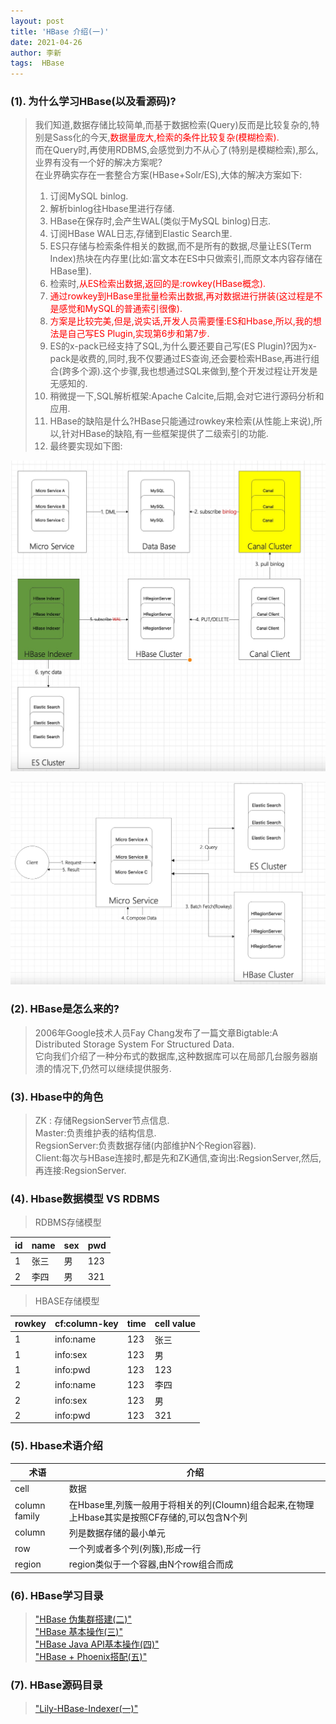 ```yaml
---
layout: post
title: 'HBase 介绍(一)'
date: 2021-04-26
author: 李新
tags:  HBase
---
```


### (1). 为什么学习HBase(以及看源码)?
> 我们知道,数据存储比较简单,而基于数据检索(Query)反而是比较复杂的,特别是Sass化的今天,<font color='red'>数据量庞大,检索的条件比较复杂(模糊检索).</font>  
> 而在Query时,再使用RDBMS,会感觉到力不从心了(特别是模糊检索),那么,业界有没有一个好的解决方案呢?  
> 在业界确实存在一套整合方案(HBase+Solr/ES),大体的解决方案如下:   
> 1. 订阅MySQL binlog.  
> 2. 解析binlog往Hbase里进行存储.    
> 3. HBase在保存时,会产生WAL(类似于MySQL binlog)日志.     
> 4. 订阅HBase WAL日志,存储到Elastic Search里.   
> 5. ES只存储与检索条件相关的数据,而不是所有的数据,尽量让ES(Term Index)热块在内存里(比如:富文本在ES中只做索引,而原文本内容存储在HBase里).  
> 6. 检索时,<font color='red'>从ES检索出数据,返回的是:rowkey(HBase概念).</font>  
> 7. <font color='red'>通过rowkey到HBase里批量检索出数据,再对数据进行拼装(这过程是不是感觉和MySQL的普通索引很像).</font>  
> 8. <font color='red'>方案是比较完美,但是,说实话,开发人员需要懂:ES和Hbase,所以,我的想法是自己写ES Plugin,实现第6步和第7步.</font>  
> 9. ES的x-pack已经支持了SQL,为什么要还要自己写(ES Plugin)?因为x-pack是收费的,同时,我不仅要通过ES查询,还会要检索HBase,再进行组合(跨多个源).这个步骤,我也想通过SQL来做到,整个开发过程让开发是无感知的.    
> 10. 稍微提一下,SQL解析框架:Apache Calcite,后期,会对它进行源码分析和应用.    
> 11. HBase的缺陷是什么?HBase只能通过rowkey来检索(从性能上来说),所以,针对HBase的缺陷,有一些框架提供了二级索引的功能.  
> 12. 最终要实现如下图:   

!["MySQL-HBase-ES-Writer"](/assets/hbase/imgs/MySQL-HBase-ES-Writer.jpg)

!["MySQL-HBase-ES-Query"](/assets/hbase/imgs/ES-HBase-Query.png)

### (2). HBase是怎么来的?
> 2006年Google技术人员Fay Chang发布了一篇文章Bigtable:A Distributed Storage System For Structured Data.  
> 它向我们介绍了一种分布式的数据库,这种数据库可以在局部几台服务器崩溃的情况下,仍然可以继续提供服务.  

### (3). Hbase中的角色
> ZK : 存储RegsionServer节点信息.   
> Master:负责维护表的结构信息.   
> RegsionServer:负责数据存储(内部维护N个Region容器).   
> Client:每次与HBase连接时,都是先和ZK通信,查询出:RegsionServer,然后,再连接:RegsionServer.   

### (4). Hbase数据模型 VS RDBMS

> RDBMS存储模型

|  id    | name  | sex  | pwd  |
|  ----  | ----  |----  |----  |
|  1     | 张三   | 男   | 123  |
|  2     | 李四   | 男   | 321  |


> HBASE存储模型   

|  rowkey    | cf:column-key  | time  | cell value  |
|  ----      | ----           |----   |----         |
|  1         | info:name      | 123   | 张三        |
|  1         | info:sex       | 123   | 男          |
|  1         | info:pwd       | 123   | 123         |
|  2         | info:name      | 123   | 李四         |
|  2         | info:sex       | 123   | 男           |
|  2         | info:pwd       | 123   | 321         |

### (5). Hbase术语介绍

|  术语                   |   介绍                                                     |
|  ----                  | ----                                                       |
|  cell                  |   数据                                                      |
|  column family         |   在Hbase里,列簇一般用于将相关的列(Cloumn)组合起来,在物理上Hbase其实是按照CF存储的,可以包含N个列      |
|  column                |   列是数据存储的最小单元                                       |
|  row                   |   一个列或者多个列(列簇),形成一行                               |
|  region                |   region类似于一个容器,由N个row组合而成                         |

### (6). HBase学习目录
> ["HBase 伪集群搭建(二)"](/2021/04/06/HBase-Cluster.html)     
> ["HBase 基本操作(三)"](/2021/04/06/HBase-Command.html)    
> ["HBase Java API基本操作(四)"](/2021/04/06/HBase-Api.html)    
> ["HBase + Phoenix搭配(五)"](/2021/04/06/HBase-Phoenix.html)    
### (7). HBase源码目录
> ["Lily-HBase-Indexer(一)"](/2021/04/06/Lily-HBase-Indexer.html)    